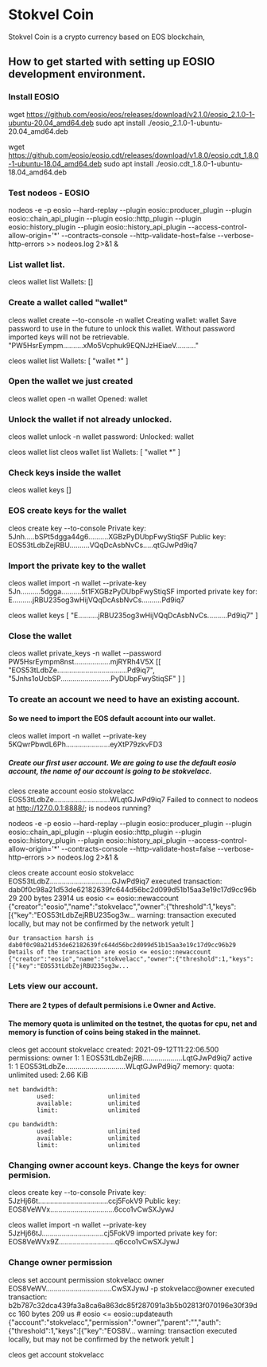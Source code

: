 # Stokvel Coin
Stokvel Coin is a crypto currency based on EOS blockchain, 


## How to get started with setting up EOSIO development environment.

### Install EOSIO

  wget https://github.com/eosio/eos/releases/download/v2.1.0/eosio_2.1.0-1-ubuntu-20.04_amd64.deb
  sudo apt install ./eosio_2.1.0-1-ubuntu-20.04_amd64.deb

  wget https://github.com/eosio/eosio.cdt/releases/download/v1.8.0/eosio.cdt_1.8.0-1-ubuntu-18.04_amd64.deb
  sudo apt install ./eosio.cdt_1.8.0-1-ubuntu-18.04_amd64.deb

### Test nodeos - EOSIO 
nodeos -e -p eosio --hard-replay --plugin eosio::producer_plugin --plugin eosio::chain_api_plugin --plugin eosio::http_plugin --plugin eosio::history_plugin --plugin eosio::history_api_plugin --access-control-allow-origin='*' --contracts-console --http-validate-host=false --verbose-http-errors >> nodeos.log 2>&1 &

### List wallet list.
cleos wallet list
	Wallets:
	[]

### Create a wallet called "wallet"
cleos wallet create --to-console -n wallet
	Creating wallet: wallet
	Save password to use in the future to unlock this wallet.
	Without password imported keys will not be retrievable.
	"PW5HsrEympm..........xMo5Vcphuk9EQNJzHEiaeV.........."

cleos wallet list
	Wallets:
	[
	  "wallet *"
	]

### Open the wallet we just created
cleos wallet open -n wallet
	Opened: wallet

### Unlock the wallet if not already unlocked.
cleos wallet unlock -n wallet
	password: Unlocked: wallet

cleos wallet list
	cleos wallet list
	Wallets:
	[
	  "wallet *"
	]

### Check keys inside the wallet
cleos wallet keys
	[]

### EOS create keys for the wallet
cleos create key --to-console
	Private key: 5Jnh.....bSPt5dgga44g6..........XGBzPyDUbpFwyStiqSF
	Public key: EOS53tLdbZejRBU..........VQqDcAsbNvCs.....qtGJwPd9iq7


### Import the private key to the wallet
cleos wallet import -n wallet --private-key 5Jn..........5dgga..........5t1FXGBzPyDUbpFwyStiqSF
	imported private key for: E..........jRBU235og3wHijVQqDcAsbNvCs..........Pd9iq7

cleos wallet keys
	[
	  "E..........jRBU235og3wHijVQqDcAsbNvCs..........Pd9iq7"
	]

### Close the wallet
cleos wallet private_keys -n wallet --password PW5HsrEympm8nst..................mjRYRh4V5X
	[[
	    "EOS53tLdbZe...................................Pd9iq7",
	    "5Jnhs1oUcbSP.........................PyDUbpFwyStiqSF"
	  ]
	]


### To create an account we need to have an existing account.
#### So we need to import the EOS default account into our wallet.
cleos wallet import -n wallet --private-key 5KQwrPbwdL6Ph......................eyXtP79zkvFD3

##### Create our first user account. We are going to use the default eosio account, the name of our account is going to be stokvelacc.
cleos create account eosio stokvelacc EOS53tLdbZe............................WLqtGJwPd9iq7
	Failed to connect to nodeos at http://127.0.0.1:8888/; is nodeos running?
	
nodeos -e -p eosio --hard-replay --plugin eosio::producer_plugin --plugin eosio::chain_api_plugin --plugin eosio::http_plugin --plugin eosio::history_plugin --plugin eosio::history_api_plugin --access-control-allow-origin='*' --contracts-console --http-validate-host=false --verbose-http-errors >> nodeos.log 2>&1 &

cleos create account eosio stokvelacc EOS53tLdbZ...............................GJwPd9iq7
	executed transaction: dab0f0c98a21d53de62182639fc644d56bc2d099d51b15aa3e19c17d9cc96b29  200 bytes  23914 us
	eosio <= eosio::newaccount            {"creator":"eosio","name":"stokvelacc","owner":{"threshold":1,"keys":[{"key":"EOS53tLdbZejRBU235og3w...
	warning: transaction executed locally, but may not be confirmed by the network yetult         ]

	Our transaction harsh is dab0f0c98a21d53de62182639fc644d56bc2d099d51b15aa3e19c17d9cc96b29
	Details of the transaction are eosio <= eosio::newaccount            {"creator":"eosio","name":"stokvelacc","owner":{"threshold":1,"keys":[{"key":"EOS53tLdbZejRBU235og3w...

### Lets view our account.
#### There are 2 types of default permisions i.e Owner and Active.
#### The memory quota is unlimited on the testnet, the quotas for cpu, net and memory is function of coins being staked in the mainnet.
cleos get account stokvelacc
	created: 2021-09-12T11:22:06.500
	permissions: 
     		owner     	1:    1 EOS53tLdbZejRB....................LqtGJwPd9iq7
        	active     	1:    1 EOS53tLdbZe..............................WLqtGJwPd9iq7
	memory: 
     		quota:       unlimited  used:      2.66 KiB  

	net bandwidth: 
     		used:               unlimited
     		available:          unlimited
     		limit:              unlimited

	cpu bandwidth:
     		used:               unlimited
     		available:          unlimited
     		limit:              unlimited

### Changing owner account keys. Change the keys for owner permision.

cleos create key --to-console
	Private key: 5JzHj66t...................................ccj5FokV9
	Public key: EOS8VeWVx................................6cco1vCwSXJywJ

cleos wallet import -n wallet --private-key 5JzHj66tJ...............................cj5FokV9
	imported private key for: EOS8VeWVx9Z............................q6cco1vCwSXJywJ

### Change owner permission
cleos set account permission stokvelacc owner EOS8VeWV.................................CwSXJywJ -p stokvelacc@owner
	executed transaction: b2b787c32dca439fa3a8ca6a863dc85f287091a3b5b02813f070196e30f39dcc  160 bytes  209 us
	# eosio <= eosio::updateauth {"account":"stokvelacc","permission":"owner","parent":"","auth":{"threshold":1,"keys":[{"key":"EOS8V...
	warning: transaction executed locally, but may not be confirmed by the network yetult         ]

cleos get account stokvelacc

	







	





















	














